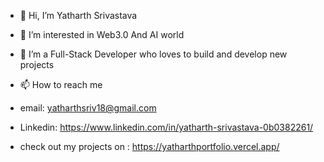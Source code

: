 - 👋 Hi, I’m Yatharth Srivastava
- 👀 I’m interested in Web3.0 And AI world
- 🌱 I’m a Full-Stack Developer who loves to build and develop new projects

- 📫 How to reach me
-  email: yatharthsriv18@gmail.com
-   Linkedin: https://www.linkedin.com/in/yatharth-srivastava-0b0382261/
- check out my projects on : https://yatharthportfolio.vercel.app/


<!---
YATHARTH-Sriv/YATHARTH-Sriv is a ✨ special ✨ repository because its `README.md` (this file) appears on your GitHub profile.
You can click the Preview link to take a look at your changes.
--->
